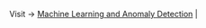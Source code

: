 


Visit -> [Machine Learning and Anomaly Detection](https://github.com/Pilestin/OGU_Master/tree/master/MachineLearningAnomalyDetection) |